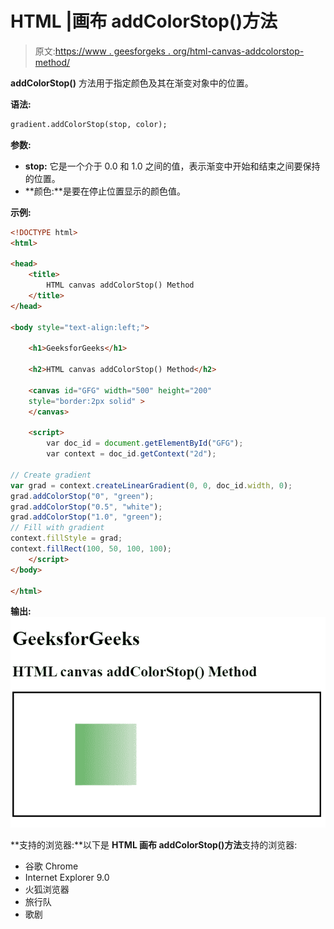 # HTML |画布 addColorStop()方法

> 原文:[https://www . geesforgeks . org/html-canvas-addcolorstop-method/](https://www.geeksforgeeks.org/html-canvas-addcolorstop-method/)

**addColorStop()** 方法用于指定颜色及其在渐变对象中的位置。

**语法:**

```html
gradient.addColorStop(stop, color);
```

**参数:**

*   **stop:** 它是一个介于 0.0 和 1.0 之间的值，表示渐变中开始和结束之间要保持的位置。
*   **颜色:**是要在停止位置显示的颜色值。

**示例:**

```html
<!DOCTYPE html>
<html>

<head>
    <title>
        HTML canvas addColorStop() Method
    </title>
</head>

<body style="text-align:left;">

    <h1>GeeksforGeeks</h1>

    <h2>HTML canvas addColorStop() Method</h2>

    <canvas id="GFG" width="500" height="200"
    style="border:2px solid" >
    </canvas>

    <script>
        var doc_id = document.getElementById("GFG");
        var context = doc_id.getContext("2d");

// Create gradient
var grad = context.createLinearGradient(0, 0, doc_id.width, 0);
grad.addColorStop("0", "green");
grad.addColorStop("0.5", "white");
grad.addColorStop("1.0", "green");
// Fill with gradient
context.fillStyle = grad;
context.fillRect(100, 50, 100, 100);
    </script>
</body>

</html>                                                                        
```

**输出:**
![](img/85a011726d6e7200e1849b8d346ff7a7.png)

**支持的浏览器:**以下是 **HTML 画布 addColorStop()方法**支持的浏览器:

*   谷歌 Chrome
*   Internet Explorer 9.0
*   火狐浏览器
*   旅行队
*   歌剧